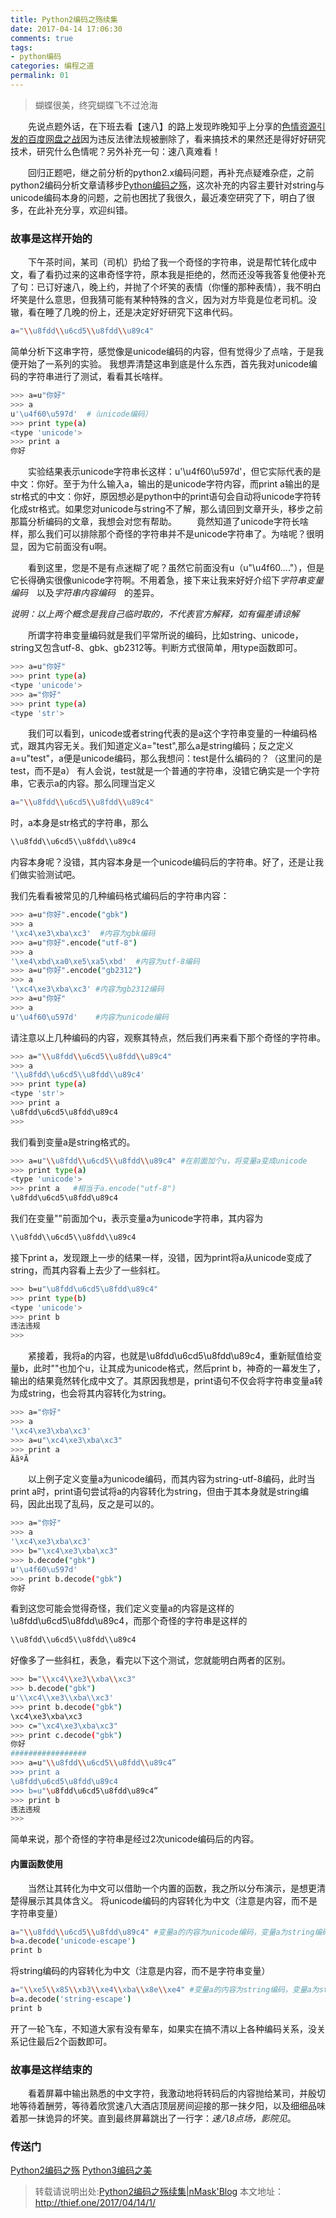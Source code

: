 ```yaml
---
title: Python2编码之殇续集
date: 2017-04-14 17:06:30
comments: true
tags:
- python编码
categories: 编程之道
permalink: 01
---
```

<blockquote class="blockquote-center">蝴蝶很美，终究蝴蝶飞不过沧海</blockquote>

　　先说点题外话，在下班去看【速八】的路上发现昨晚知乎上分享的[色情资源引发的百度网盘之战](http://thief.one/2017/04/12/2/)因为违反法律法规被删除了，看来搞技术的果然还是得好好研究技术，研究什么色情呢？另外补充一句：速八真难看！
<!--more -->
　　回归正题吧，继之前分析的python2.x编码问题，再补充点疑难杂症，之前python2编码分析文章请移步[Python编码之殇](http://thief.one/2017/02/16/%E8%A7%A3%E5%86%B3Python2-x%E7%BC%96%E7%A0%81%E4%B9%8B%E6%AE%87/)，这次补充的内容主要针对string与unicode编码本身的问题，之前也困扰了我很久，最近凑空研究了下，明白了很多，在此补充分享，欢迎纠错。

### 故事是这样开始的
　　下午茶时间，某司（司机）扔给了我一个奇怪的字符串，说是帮忙转化成中文，看了看扔过来的这串奇怪字符，原本我是拒绝的，然而还没等我答复他便补充了句：已订好速八，晚上约，并抛了个坏笑的表情（你懂的那种表情），我不明白坏笑是什么意思，但我猜可能有某种特殊的含义，因为对方毕竟是位老司机。没辙，看在睡了几晚的份上，还是决定好好研究下这串代码。
```bash
a="\\u8fdd\\u6cd5\\u8fdd\\u89c4"
```
简单分析下这串字符，感觉像是unicode编码的内容，但有觉得少了点啥，于是我便开始了一系列的实验。
我想弄清楚这串到底是什么东西，首先我对unicode编码的字符串进行了测试，看看其长啥样。
```bash
>>> a=u"你好"
>>> a
u'\u4f60\u597d'  #（unicode编码）
>>> print type(a) 
<type 'unicode'>
>>> print a
你好
```
　　实验结果表示unicode字符串长这样：u'\u4f60\u597d'，但它实际代表的是中文：你好。至于为什么输入a，输出的是unicode字符内容，而print a输出的是str格式的中文：你好，原因想必是python中的print语句会自动将unicode字符转化成str格式。如果您对unicode与string不了解，那么请回到文章开头，移步之前那篇分析编码的文章，我想会对您有帮助。
　　竟然知道了unicode字符长啥样，那么我们可以排除那个奇怪的字符串并不是unicode字符串了。为啥呢？很明显，因为它前面没有u啊。

　　看到这里，您是不是有点迷糊了呢？虽然它前面没有u（u"\u4f60...."），但是它长得确实很像unicode字符啊。不用着急，接下来让我来好好介绍下*字符串变量编码*　以及*字符串内容编码*　的差异。

*说明：以上两个概念是我自己临时取的，不代表官方解释，如有偏差请谅解*

　　所谓字符串变量编码就是我们平常所说的编码，比如string、unicode，string又包含utf-8、gbk、gb2312等。判断方式很简单，用type函数即可。
```bash
>>> a=u"你好"
>>> print type(a) 
<type 'unicode'>
>>> a="你好"
>>> print type(a)
<type 'str'>
```
　　我们可以看到，unicode或者string代表的是a这个字符串变量的一种编码格式，跟其内容无关。我们知道定义a="test",那么a是string编码；反之定义a=u"test"，a便是unicode编码，那么我想问：test是什么编码的？（这里问的是test，而不是a）
有人会说，test就是一个普通的字符串，没错它确实是一个字符串，它表示a的内容。那么同理当定义
```bash
a="\\u8fdd\\u6cd5\\u8fdd\\u89c4"
```
时，a本身是str格式的字符串，那么
```bash
\\u8fdd\\u6cd5\\u8fdd\\u89c4
```
内容本身呢？没错，其内容本身是一个unicode编码后的字符串。好了，还是让我们做实验测试吧。

我们先看看被常见的几种编码格式编码后的字符串内容：
```bash
>>> a=u"你好".encode("gbk")
>>> a
'\xc4\xe3\xba\xc3'  #内容为gbk编码
>>> a=u"你好".encode("utf-8")
>>> a
'\xe4\xbd\xa0\xe5\xa5\xbd'  #内容为utf-8编码
>>> a=u"你好".encode("gb2312")
>>> a
'\xc4\xe3\xba\xc3' #内容为gb2312编码
>>> a=u"你好"
>>> a
u'\u4f60\u597d'    #内容为unicode编码
```
请注意以上几种编码的内容，观察其特点，然后我们再来看下那个奇怪的字符串。
```bash
>>> a="\\u8fdd\\u6cd5\\u8fdd\\u89c4"
>>> a
'\\u8fdd\\u6cd5\\u8fdd\\u89c4'
>>> print type(a) 
<type 'str'>
>>> print a   
\u8fdd\u6cd5\u8fdd\u89c4
>>>
```
我们看到变量a是string格式的。
```bash
>>> a=u"\\u8fdd\\u6cd5\\u8fdd\\u89c4" #在前面加个u，将变量a变成unicode
>>> print type(a) 
<type 'unicode'>
>>> print a   #相当于a.encode("utf-8")
\u8fdd\u6cd5\u8fdd\u89c4
```
我们在变量""前面加个u，表示变量a为unicode字符串，其内容为
```bash
\\u8fdd\\u6cd5\\u8fdd\\u89c4
```
接下print a，发现跟上一步的结果一样，没错，因为print将a从unicode变成了string，而其内容看上去少了一些斜杠。
```bash
>>> b=u"\u8fdd\u6cd5\u8fdd\u89c4"
>>> print type(b) 
<type 'unicode'>
>>> print b
违法违规
>>>
```
　　紧接着，我将a的内容，也就是\u8fdd\u6cd5\u8fdd\u89c4，重新赋值给变量b，此时""也加个u，让其成为unicode格式，然后print b，神奇的一幕发生了，输出的结果竟然转化成中文了。其原因我想是，print语句不仅会将字符串变量a转为成string，也会将其内容转化为string。
```bash
>>> a="你好"
>>> a
'\xc4\xe3\xba\xc3'
>>> a=u"\xc4\xe3\xba\xc3"
>>> print a
ÄãºÃ
```
　　以上例子定义变量a为unicode编码，而其内容为string-utf-8编码，此时当print a时，print语句尝试将a的内容转化为string，但由于其本身就是string编码，因此出现了乱码，反之是可以的。
```bash
>>> a="你好"
>>> a
'\xc4\xe3\xba\xc3'
>>> b="\xc4\xe3\xba\xc3"
>>> b.decode("gbk")
u'\u4f60\u597d'
>>> print b.decode("gbk")
你好
```
看到这您可能会觉得奇怪，我们定义变量a的内容是这样的\u8fdd\u6cd5\u8fdd\u89c4，而那个奇怪的字符串是这样的
```bash
\\u8fdd\\u6cd5\\u8fdd\\u89c4
```
好像多了一些斜杠，表急，看完以下这个测试，您就能明白两者的区别。
```bash
>>> b="\\xc4\\xe3\\xba\\xc3"
>>> b.decode("gbk")
u'\\xc4\\xe3\\xba\\xc3'
>>> print b.decode("gbk")
\xc4\xe3\xba\xc3
>>> c="\xc4\xe3\xba\xc3"
>>> print c.decode("gbk")
你好
#################
>>> a=u"\\u8fdd\\u6cd5\\u8fdd\\u89c4”
>>> print a
\u8fdd\u6cd5\u8fdd\u89c4
>>> b=u"\u8fdd\u6cd5\u8fdd\u89c4”
>>> print b
违法违规
>>>
```
简单来说，那个奇怪的字符串是经过2次unicode编码后的内容。

#### 内置函数使用
　　当然让其转化为中文可以借助一个内置的函数，我之所以分布演示，是想更清楚得展示其具体含义。
将unicode编码的内容转化为中文（注意是内容，而不是字符串变量）
```bash
a="\\u8fdd\\u6cd5\\u8fdd\u89c4" #变量a的内容为unicode编码，变量a为string编码（""前不要加u）
b=a.decode('unicode-escape')
print b
```
将string编码的内容转化为中文（注意是内容，而不是字符串变量）
```bash
a="\\xe5\\x85\\xb3\\xe4\\xba\\x8e\\xe4" #变量a的内容为string编码，变量a为string编码（""前不要加u）
b=a.decode('string-escape')
print b
```

开了一轮飞车，不知道大家有没有晕车，如果实在搞不清以上各种编码关系，没关系记住最后2个函数即可。

### 故事是这样结束的
　　看着屏幕中输出熟悉的中文字符，我激动地将转码后的内容抛给某司，并殷切地等待着酬劳，等待着欣赏速八大酒店顶层房间迎接的那一抹夕阳，以及细细品味着那一抹诡异的坏笑。直到最终屏幕跳出了一行字：*速八8点场，影院见*。


### 传送门

[Python2编码之殇](http://thief.one/2017/02/16/%E8%A7%A3%E5%86%B3Python2-x%E7%BC%96%E7%A0%81%E4%B9%8B%E6%AE%87/)
[Python3编码之美](http://thief.one/2017/04/18/1/)


>转载请说明出处:[Python2编码之殇续集|nMask'Blog](http://thief.one/2017/04/14/1/)
本文地址：http://thief.one/2017/04/14/1/